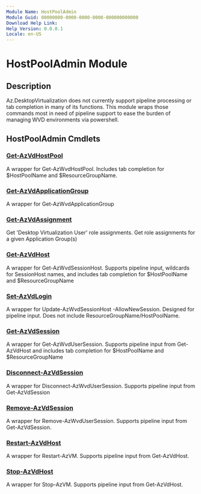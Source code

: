 ```yaml
---
Module Name: HostPoolAdmin
Module Guid: 00000000-0000-0000-0000-000000000000
Download Help Link:
Help Version: 0.0.0.1
Locale: en-US
---
```


# HostPoolAdmin Module
## Description
Az.DesktopVirtualization does not currently support pipeline processing or tab completion in many of its functions. This module wraps those commands most in need of pipeline support to ease the burden of managing WVD environments via powershell.

## HostPoolAdmin Cmdlets
### [Get-AzVdHostPool](docs/Get-AzVdHostPool.md)
A wrapper for Get-AzWvdHostPool. Includes tab completion for $HostPoolName and $ResourceGroupName.

### [Get-AzVdApplicationGroup](docs/Get-AzVdApplicationGroup.md)
A wrapper for Get-AzWvdApplicationGroup

### [Get-AzVdAssignment](docs/Get-AzVdAssignment.md)
Get 'Desktop Virtualization User' role assignments. Get role assignments for a given Application Group(s)

### [Get-AzVdHost](docs/Get-AzVdHost.md)
A wrapper for Get-AzWvdSessionHost. Supports pipeline input, wildcards for SessionHost names, and includes tab completion for $HostPoolName and $ResourceGroupName

### [Set-AzVdLogin](docs/Set-AzVdLogin.md)
A wrapper for Update-AzWvdSessionHost -AllowNewSession. Designed for pipeline input. Does not include ResourceGroupName/HostPoolName.

### [Get-AzVdSession](docs/Get-AzVdSession.md)
A wrapper for Get-AzWvdUserSession. Supports pipeline input from Get-AzVdHost and includes tab completion for $HostPoolName and $ResourceGroupName

### [Disconnect-AzVdSession](docs/Disconnect-AzVdSession.md)
A wrapper for Disconnect-AzWvdUserSession. Supports pipeline input from Get-AzVdSession

### [Remove-AzVdSession](docs/Remove-AzVdSession.md)
A wrapper for Remove-AzWvdUserSession. Supports pipeline input from Get-AzVdSession.

### [Restart-AzVdHost](docs/Restart-AzVdHost.md)
A wrapper for Restart-AzVM. Supports pipeline input from Get-AzVdHost.

### [Stop-AzVdHost](docs/Stop-AzVdHost.md)
A wrapper for Stop-AzVM. Supports pipeline input from Get-AzVdHost.





